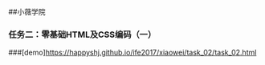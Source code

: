 ##小薇学院
### 任务二：零基础HTML及CSS编码（一）
###[demo]https://happyshj.github.io/ife2017/xiaowei/task_02/task_02.html

